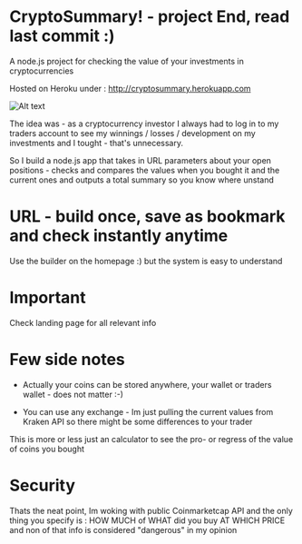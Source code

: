 # CryptoSummary! - project End, read last commit :)
A node.js project for checking the value of your investments in cryptocurrencies

Hosted on Heroku under : http://cryptosummary.herokuapp.com

![Alt text](http://cryptosummary.herokuapp.com/screenshot.png)

The idea was - as a cryptocurrency investor I always had to log in to my traders account to see my winnings / losses / development on my investments and I tought - that's unnecessary.

So I build a node.js app that takes in URL parameters about your open positions - checks and compares the values when you bought it and the current ones and outputs a total summary so you know where unstand 

# URL - build once, save as bookmark and check instantly anytime
Use the builder on the homepage :) but the system is easy to understand

# Important
Check landing page for all relevant info

# Few side notes
* Actually your coins can be stored anywhere, your wallet or traders wallet - does not matter :-)

* You can use any exchange - Im just pulling the current values from Kraken API so there might be some differences to your trader


This is more or less just an calculator to see the pro- or regress of the value of coins you bought

# Security
Thats the neat point, Im woking with public Coinmarketcap API and the only thing you specify is : HOW MUCH of WHAT did you buy AT WHICH PRICE and non of that info is considered "dangerous" in my opinion
